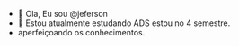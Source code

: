 - 👋 Ola, Eu sou @jeferson
- 🌱 Estou atualmente estudando ADS estou no 4 semestre.
- aperfeiçoando os conhecimentos.

